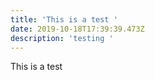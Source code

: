 ```yaml
---
title: 'This is a test '
date: 2019-10-18T17:39:39.473Z
description: 'testing '
---
```

This is a test
